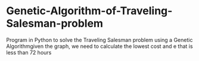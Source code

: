 # Genetic-Algorithm-of-Traveling-Salesman-problem
Program in Python to solve the Traveling Salesman problem using a Genetic Algorithmgiven the graph, we need to calculate the lowest cost and e that is less than 72 hours
